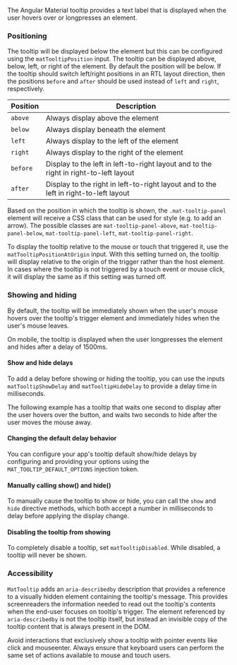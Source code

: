 The Angular Material tooltip provides a text label that is displayed when the user hovers
over or longpresses an element.

<!-- example(tooltip-overview) -->

### Positioning

The tooltip will be displayed below the element but this can be configured using the
`matTooltipPosition` input.
The tooltip can be displayed above, below, left, or right of the element. By default the position
will be below. If the tooltip should switch left/right positions in an RTL layout direction, then
the positions `before` and `after` should be used instead of `left` and `right`, respectively.

| Position  | Description                                                                          |
|-----------|--------------------------------------------------------------------------------------|
| `above`   | Always display above the element                                                     |
| `below`   | Always display beneath the element                                                   |
| `left`    | Always display to the left of the element                                            |
| `right`   | Always display to the right of the element                                           |
| `before`  | Display to the left in left-to-right layout and to the right in right-to-left layout |
| `after`   | Display to the right in left-to-right layout and to the left in right-to-left layout |

Based on the position in which the tooltip is shown, the `.mat-tooltip-panel` element will receive a
CSS class that can be used for style (e.g. to add an arrow). The possible classes are
`mat-tooltip-panel-above`, `mat-tooltip-panel-below`, `mat-tooltip-panel-left`,
`mat-tooltip-panel-right`.

<!-- example(tooltip-position) -->

To display the tooltip relative to the mouse or touch that triggered it, use the
`matTooltipPositionAtOrigin` input.
With this setting turned on, the tooltip will display relative to the origin of the trigger rather
than the host element. In cases where the tooltip is not triggered by a touch event or mouse click,
it will display the same as if this setting was turned off.

### Showing and hiding

By default, the tooltip will be immediately shown when the user's mouse hovers over the tooltip's
trigger element and immediately hides when the user's mouse leaves.

On mobile, the tooltip is displayed when the user longpresses the element and hides after a
delay of 1500ms.

#### Show and hide delays

To add a delay before showing or hiding the tooltip, you can use the inputs `matTooltipShowDelay`
and `matTooltipHideDelay` to provide a delay time in milliseconds.

The following example has a tooltip that waits one second to display after the user
hovers over the button, and waits two seconds to hide after the user moves the mouse away.

<!-- example(tooltip-delay) -->

#### Changing the default delay behavior

You can configure your app's tooltip default show/hide delays by configuring and providing
your options using the `MAT_TOOLTIP_DEFAULT_OPTIONS` injection token.

<!-- example(tooltip-modified-defaults) -->

#### Manually calling show() and hide()

To manually cause the tooltip to show or hide, you can call the `show` and `hide` directive methods,
which both accept a number in milliseconds to delay before applying the display change.

<!-- example(tooltip-manual) -->

#### Disabling the tooltip from showing

To completely disable a tooltip, set `matTooltipDisabled`. While disabled, a tooltip will never be
shown.

### Accessibility

`MatTooltip` adds an `aria-describedby` description that provides a reference
to a visually hidden element containing the tooltip's message. This provides screenreaders the
information needed to read out the tooltip's contents when the end-user focuses on tooltip's
trigger. The element referenced by `aria-describedby` is not the tooltip itself,
but instead an invisible copy of the tooltip content that is always present in the DOM.

Avoid interactions that exclusively show a tooltip with pointer events like click and mouseenter.
Always ensure that keyboard users can perform the same set of actions available to mouse and
touch users.
